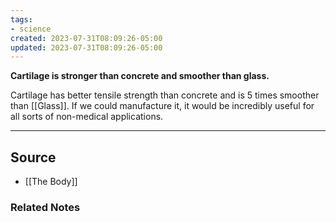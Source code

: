 ```yaml
---
tags:
- science
created: 2023-07-31T08:09:26-05:00
updated: 2023-07-31T08:09:26-05:00
---
```

**Cartilage is stronger than concrete and smoother than glass.**

Cartilage has better tensile strength than concrete and is 5 times smoother than [[Glass]].  If we could manufacture it, it would be incredibly useful for all sorts of non-medical applications.

---

## Source
- [[The Body]]

### Related Notes